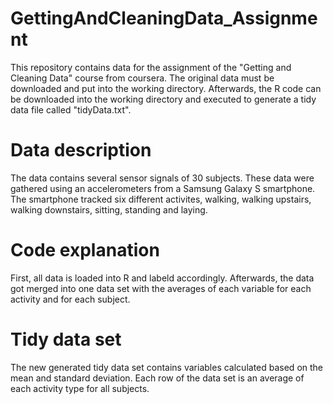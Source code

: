 # GettingAndCleaningData_Assignment

This repository contains data for the assignment of the "Getting and Cleaning Data" course from coursera. 
The original data must be downloaded and put into the working directory. Afterwards, the R code can be downloaded into the working directory and executed to generate a tidy data file called "tidyData.txt".

# Data description

The data contains several sensor signals of 30 subjects. These data were gathered using an accelerometers from a Samsung Galaxy S smartphone. The smartphone tracked six different activites, walking, walking upstairs, walking downstairs, sitting, standing and laying.


# Code explanation

First, all data is loaded into R and labeld accordingly. Afterwards, the data got merged into one data set with the averages of each variable for each activity and for each subject.

# Tidy data set

The new generated tidy data set contains variables calculated based on the mean and standard deviation. Each row of the data set is an average of each activity type for all subjects.
